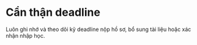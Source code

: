# Cẩn thận deadline

Luôn ghi nhớ và theo dõi kỹ deadline nộp hồ sơ, bổ sung tài liệu hoặc xác nhận nhập học.